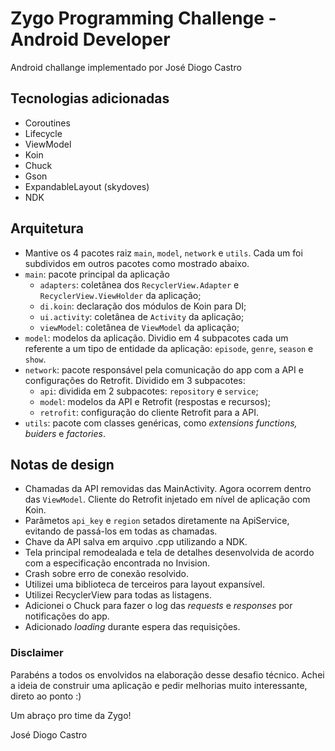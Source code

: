 # Zygo Programming Challenge - Android Developer
Android challange implementado por José Diogo Castro

## Tecnologias adicionadas
* Coroutines
* Lifecycle
* ViewModel
* Koin
* Chuck
* Gson
* ExpandableLayout (skydoves)
* NDK

## Arquitetura
* Mantive os 4 pacotes raiz `main`, `model`, `network` e `utils`. Cada um foi subdividos em outros pacotes como mostrado abaixo.
* `main`: pacote principal da aplicação
    * `adapters`: coletânea dos `RecyclerView.Adapter` e `RecyclerView.ViewHolder` da aplicação;
    * `di.koin`: declaração dos módulos de Koin para DI;
    * `ui.activity`: coletânea de `Activity` da aplicação;
    * `viewModel`: coletânea de `ViewModel` da aplicação;
* `model`: modelos da aplicação. Dividio em 4 subpacotes cada um referente a um tipo de entidade da aplicação: `episode`, `genre`, `season` e `show`.
* `network`:  pacote responsável pela comunicação do app com a API e configurações do Retrofit. Dividido em 3 subpacotes:
    * `api`: dividida em 2 subpacotes: `repository` e `service`;
    * `model`: modelos da API e Retrofit (respostas e recursos);
    * `retrofit`: configuração do cliente Retrofit para a API.
* `utils`: pacote com classes genéricas, como *extensions functions, buiders* e *factories*.

## Notas de design
* Chamadas da API removidas das MainActivity. Agora ocorrem dentro das `ViewModel`. Cliente do Retrofit injetado em nível de aplicação com Koin.
* Parâmetos `api_key` e `region` setados diretamente na ApiService, evitando de passá-los em todas as chamadas.
* Chave da API salva em arquivo .cpp utilizando a NDK.
* Tela principal remodealada e tela de detalhes desenvolvida de acordo com a especificação encontrada no Invision.
* Crash sobre erro de conexão resolvido.
* Utilizei uma biblioteca de terceiros para layout expansível.
* Utilizei RecyclerView para todas as listagens.
* Adicionei o Chuck para fazer o log das *requests* e *responses* por notificações do app.
* Adicionado *loading* durante espera das requisições.

### Disclaimer
Parabéns a todos os envolvidos na elaboração desse desafio técnico. Achei a ideia de construir uma aplicação e pedir melhorias muito interessante, direto ao ponto :)

Um abraço pro time da Zygo!

José Diogo Castro
